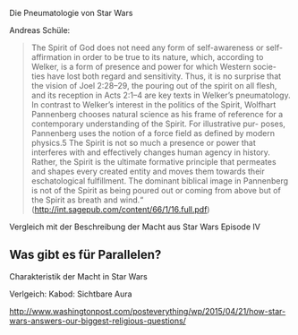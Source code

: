 Die Pneumatologie von Star Wars

Andreas Schüle:
> The Spirit of God does not need any form of self-awareness or self-affirmation in order to be true to its nature, which, according to Welker, is a form of presence and power for which Western socie- ties have lost both regard and sensitivity. Thus, it is no surprise that the vision of Joel 2:28–29, the pouring out of the spirit on all flesh, and its reception in Acts 2:1–4 are key texts in Welker’s pneumatology.
> In contrast to Welker’s interest in the politics of the Spirit, Wolfhart Pannenberg chooses natural science as his frame of reference for a contemporary understanding of the Spirit. For illustrative pur- poses, Pannenberg uses the notion of a force field as defined by modern physics.5 The Spirit is not so much a presence or power that interferes with and effectively changes human agency in history. Rather, the Spirit is the ultimate formative principle that permeates and shapes every created entity and moves them towards their eschatological fulfillment. The dominant biblical image in Pannenberg is not of the Spirit as being poured out or coming from above but of the Spirit as breath and wind.“
(http://int.sagepub.com/content/66/1/16.full.pdf)

Vergleich mit der Beschreibung der Macht aus Star Wars Episode IV

## Was gibt es für Parallelen?

Charakteristik der Macht in Star Wars

Verlgeich: Kabod: Sichtbare Aura

http://www.washingtonpost.com/posteverything/wp/2015/04/21/how-star-wars-answers-our-biggest-religious-questions/